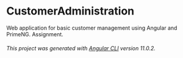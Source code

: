 # CustomerAdministration
Web application for basic customer management using Angular and PrimeNG.
Assignment.

###### This project was generated with [Angular CLI](https://github.com/angular/angular-cli) version 11.0.2.
